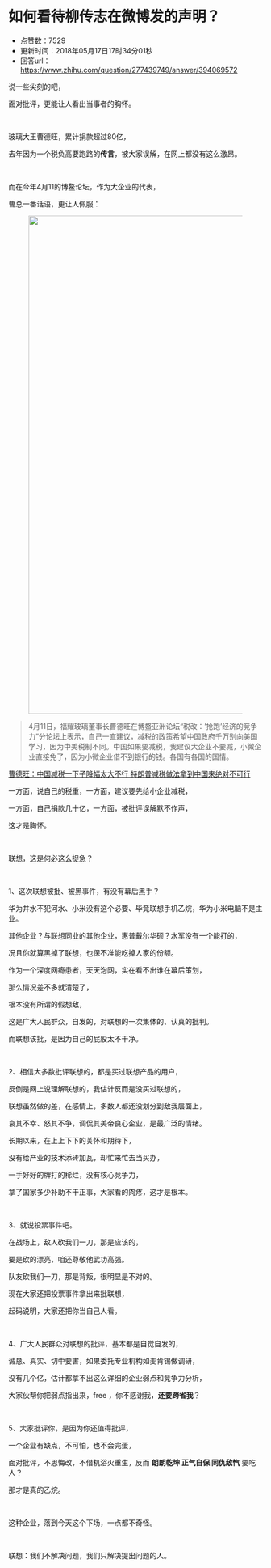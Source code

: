 # 如何看待柳传志在微博发的声明？
- 点赞数：7529
- 更新时间：2018年05月17日17时34分01秒
- 回答url：https://www.zhihu.com/question/277439749/answer/394069572
<body>
 <p data-pid="9k4rLP6N">说一些尖刻的吧，</p>
 <p data-pid="Z5UBaqDs">面对批评，更能让人看出当事者的胸怀。</p>
 <p class="ztext-empty-paragraph"><br></p>
 <p data-pid="e9-HpWyu">玻璃大王曹德旺，累计捐款超过80亿，</p>
 <p data-pid="yt37urwp">去年因为一个税负高要跑路的<b>传言</b>，被大家误解，在网上都没有这么激昂。</p>
 <p class="ztext-empty-paragraph"><br></p>
 <p data-pid="pI3sUyE1">而在今年4月11的博鳌论坛，作为大企业的代表，</p>
 <p data-pid="RM9LuF_v">曹总一番话语，更让人佩服：</p>
 <figure data-size="normal">
  <img src="https://picx.zhimg.com/50/v2-86c1a7fab55df3197bb2636aaea8f4dd_720w.jpg?source=1940ef5c" data-rawwidth="985" data-rawheight="118" data-caption="" data-size="normal" data-original-token="v2-86c1a7fab55df3197bb2636aaea8f4dd" class="origin_image zh-lightbox-thumb" width="985" data-original="https://picx.zhimg.com/v2-86c1a7fab55df3197bb2636aaea8f4dd_r.jpg?source=1940ef5c">
 </figure>
 <blockquote data-pid="1HdwI641">
  4月11日，福耀玻璃董事长曹德旺在博鳌亚洲论坛“税改：’抢跑’经济的竞争力”分论坛上表示，自己一直建议，减税的政策希望中国政府千万别向美国学习，因为中美税制不同。中国如果要减税，我建议大企业不要减，小微企业直接免了，因为小微企业借不到银行的钱。各国有各国的国情。
 </blockquote><a data-draft-node="block" data-draft-type="link-card" href="https://link.zhihu.com/?target=http%3A//www.yicai.com/video/5414283.html" class=" wrap external" target="_blank" rel="nofollow noreferrer">曹德旺：中国减税一下子降幅太大不行 特朗普减税做法拿到中国来绝对不可行</a>
 <p data-pid="Ll8Hj8n8">一方面，说自己的税重，一方面，建议要先给小企业减税，</p>
 <p data-pid="spFzfcEE">一方面，自己捐款几十亿，一方面，被批评误解默不作声，</p>
 <p data-pid="9L3ceFH9">这才是胸怀。</p>
 <p class="ztext-empty-paragraph"><br></p>
 <p data-pid="RLEetOYk">联想，这是何必这么捉急？</p>
 <p class="ztext-empty-paragraph"><br></p>
 <p data-pid="qE8j-j-5">1、这次联想被批、被黑事件，有没有幕后黑手？</p>
 <p data-pid="rs6MlNLy">华为井水不犯河水、小米没有这个必要、毕竟联想手机乙烷，华为小米电脑不是主业。</p>
 <p data-pid="CbG5IUk8">其他企业？与联想同业的其他企业，惠普戴尔华硕？水军没有一个能打的，</p>
 <p data-pid="NK6HF5hC">况且你就算黑掉了联想，也保不准能吃掉人家的份额。</p>
 <p data-pid="PyYhDteR">作为一个深度网瘾患者，天天泡网，实在看不出谁在幕后策划，</p>
 <p data-pid="F184f-sc">那么情况差不多就清楚了，</p>
 <p data-pid="P53iMQgl">根本没有所谓的假想敌，</p>
 <p data-pid="PYGnKb2Q">这是广大人民群众，自发的，对联想的一次集体的、认真的批判。</p>
 <p data-pid="8k0ZQFCH">而联想该批，是因为自己的屁股太不干净。</p>
 <p class="ztext-empty-paragraph"><br></p>
 <p data-pid="YT7AhdHq">2、相信大多数批评联想的，都是买过联想产品的用户，</p>
 <p data-pid="pppoHVxf">反倒是网上说理解联想的，我估计反而是没买过联想的，</p>
 <p data-pid="rprfmcFk">联想虽然做的差，在感情上，多数人都还没划分到敌我层面上，</p>
 <p data-pid="sKmEmhVA">哀其不幸、怒其不争，调侃其美帝良心企业，是最广泛的情绪。</p>
 <p data-pid="P30X9iW4">长期以来，在上上下下的关怀和期待下，</p>
 <p data-pid="xU3F91JG">没有给产业的技术添砖加瓦，却忙来忙去当买办，</p>
 <p data-pid="aI-GYQyp">一手好好的牌打的稀烂，没有核心竞争力，</p>
 <p data-pid="3xtXDEvH">拿了国家多少补助不干正事，大家看的肉疼，这才是根本。</p>
 <p class="ztext-empty-paragraph"><br></p>
 <p data-pid="C47ZSFwL">3、就说投票事件吧。</p>
 <p data-pid="WqYUaUZ-">在战场上，敌人砍我们一刀，那是应该的，</p>
 <p data-pid="VoJJOBjO">要是砍的漂亮，咱还尊敬他武功高强。</p>
 <p data-pid="fWpTkcsA">队友砍我们一刀，那是背叛，很明显是不对的。</p>
 <p data-pid="GsgdycUR">现在大家还把投票事件拿出来批联想，</p>
 <p data-pid="YF2XOAQh">起码说明，大家还把你当自己人看。</p>
 <p class="ztext-empty-paragraph"><br></p>
 <p data-pid="1O2PGvRU">4、广大人民群众对联想的批评，基本都是自觉自发的，</p>
 <p data-pid="OT9nZs1f">诚恳、真实、切中要害，如果委托专业机构如麦肯锡做调研，</p>
 <p data-pid="NCt4v2Yx">没有几个亿，估计都拿不出这么详细的企业弱点和竞争力分析，</p>
 <p data-pid="pptg0Q2P">大家伙帮你把弱点指出来，free ，你不感谢我，<b>还要跨省我</b>？</p>
 <p class="ztext-empty-paragraph"><br></p>
 <p data-pid="e9RqA9Aa">5、大家批评你，是因为你还值得批评，</p>
 <p data-pid="FxPpRwGz">一个企业有缺点，不可怕，也不会完蛋，</p>
 <p data-pid="uKWjsz_Z">面对批评，不思悔改，不借机浴火重生，反而 <b>朗朗乾坤 正气自保 同仇敌忾</b> 要吃人？</p>
 <p data-pid="UDranbYX">那才是真的乙烷。</p>
 <p class="ztext-empty-paragraph"><br></p>
 <p data-pid="koX0HTBV">这种企业，落到今天这个下场，一点都不奇怪。</p>
 <p class="ztext-empty-paragraph"><br></p>
 <p data-pid="g8ZJm2SJ">联想：我们不解决问题，我们只解决提出问题的人。</p>
</body>